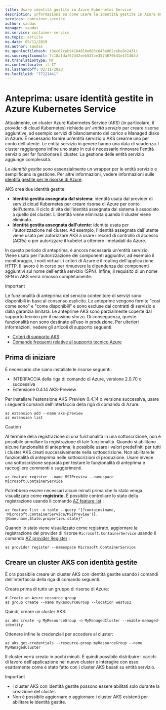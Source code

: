 ```yaml
---
title: Usare identità gestite in Azure Kubernetes Service
description: Informazioni su come usare le identità gestite in Azure Kubernetes Service (AKS)
services: container-service
author: saudas
manager: saudas
ms.service: container-service
ms.topic: article
ms.date: 09/11/2019
ms.author: saudas
ms.openlocfilehash: 10ec07cab94184810e083c643e862cebe8e2431c
ms.sourcegitcommit: 7c18afdaf67442eeb537ae3574670541e471463d
ms.translationtype: MT
ms.contentlocale: it-IT
ms.lasthandoff: 02/11/2020
ms.locfileid: "77121441"
---
```

# <a name="preview---use-managed-identities-in-azure-kubernetes-service"></a>Anteprima: usare identità gestite in Azure Kubernetes Service

Attualmente, un cluster Azure Kubernetes Service (AKS) (in particolare, il provider di cloud Kubernetes) richiede un' *entità servizio* per creare risorse aggiuntive, ad esempio servizi di bilanciamento del carico e Managed disks in Azure. È necessario fornire un'entità servizio o AKS crearne uno per conto dell'utente. Le entità servizio in genere hanno una data di scadenza. I cluster raggiungono infine uno stato in cui è necessario rinnovare l'entità servizio per far funzionare il cluster. La gestione delle entità servizio aggiunge complessità.

Le *identità gestite* sono essenzialmente un wrapper per le entità servizio e semplificano la gestione. Per altre informazioni, vedere informazioni sulle [identità gestite per le risorse di Azure](https://docs.microsoft.com/azure/active-directory/managed-identities-azure-resources/overview).

AKS crea due identità gestite:

- **Identità gestita assegnata dal sistema**: identità usata dal provider di servizi cloud Kubernetes per creare risorse di Azure per conto dell'utente. Il ciclo di vita dell'identità assegnata dal sistema è associato a quello del cluster. L'identità viene eliminata quando il cluster viene eliminato.
- **Identità gestita assegnata dall'utente**: identità usata per l'autorizzazione nel cluster. Ad esempio, l'identità assegnata dall'utente viene usata per autorizzare AKS a usare i record di controllo di accesso (ACRs) o per autorizzare il kubelet a ottenere i metadati da Azure.

In questo periodo di anteprima, è ancora necessaria un'entità servizio. Viene usato per l'autorizzazione dei componenti aggiuntivi, ad esempio il monitoraggio, i nodi virtuali, i criteri di Azure e il routing dell'applicazione HTTP. Il lavoro è in corso per rimuovere la dipendenza dei componenti aggiuntivi sul nome dell'entità servizio (SPN). Infine, il requisito di un nome SPN in AKS verrà rimosso completamente.

> [!IMPORTANT]
> Le funzionalità di anteprima del servizio contenitore di servizi sono disponibili in base al consenso esplicito. Le anteprime vengono fornite "così come sono" e "come disponibili" e sono escluse dai contratti di servizio e dalla garanzia limitata. Le anteprime AKS sono parzialmente coperte dal supporto tecnico per il massimo sforzo. Di conseguenza, queste funzionalità non sono destinate all'uso in produzione. Per ulteriori informazioni, vedere gli articoli di supporto seguenti:
>
> - [Criteri di supporto AKS](support-policies.md)
> - [Domande frequenti relative al supporto tecnico Azure](faq.md)

## <a name="before-you-begin"></a>Prima di iniziare

È necessario che siano installate le risorse seguenti:

- INTERFACCIA della riga di comando di Azure, versione 2.0.70 o successiva
- Estensione 0.4.14 AKS-Preview

Per installare l'estensione AKS-Preview 0.4.14 o versione successiva, usare i seguenti comandi dell'interfaccia della riga di comando di Azure:

```azurecli
az extension add --name aks-preview
az extension list
```

> [!CAUTION]
> Al termine della registrazione di una funzionalità in una sottoscrizione, non è possibile annullare la registrazione di tale funzionalità. Quando si abilitano alcune funzionalità di anteprima, è possibile usare i valori predefiniti per tutti i cluster AKS creati successivamente nella sottoscrizione. Non abilitare le funzionalità di anteprima nelle sottoscrizioni di produzione. Usare invece una sottoscrizione separata per testare le funzionalità di anteprima e raccogliere commenti e suggerimenti.

```azurecli-interactive
az feature register --name MSIPreview --namespace Microsoft.ContainerService
```

Potrebbero essere necessari alcuni minuti prima che lo stato venga visualizzato come **registrato**. È possibile controllare lo stato della registrazione usando il comando [AZ feature list](https://docs.microsoft.com/cli/azure/feature?view=azure-cli-latest#az-feature-list) :

```azurecli-interactive
az feature list -o table --query "[?contains(name, 'Microsoft.ContainerService/MSIPreview')].{Name:name,State:properties.state}"
```

Quando lo stato viene visualizzato come registrato, aggiornare la registrazione del provider di risorse `Microsoft.ContainerService` usando il comando [AZ provider Register](https://docs.microsoft.com/cli/azure/provider?view=azure-cli-latest#az-provider-register) :

```azurecli-interactive
az provider register --namespace Microsoft.ContainerService
```

## <a name="create-an-aks-cluster-with-managed-identities"></a>Creare un cluster AKS con identità gestite

È ora possibile creare un cluster AKS con identità gestite usando i comandi dell'interfaccia della riga di comando seguenti.

Creare prima di tutto un gruppo di risorse di Azure:

```azurecli-interactive
# Create an Azure resource group
az group create --name myResourceGroup --location westus2
```

Quindi, creare un cluster AKS:

```azurecli-interactive
az aks create -g MyResourceGroup -n MyManagedCluster --enable-managed-identity
```

Ottenere infine le credenziali per accedere al cluster:

```azurecli-interactive
az aks get-credentials --resource-group myResourceGroup --name MyManagedCluster
```

Il cluster verrà creato in pochi minuti. È quindi possibile distribuire i carichi di lavoro dell'applicazione nel nuovo cluster e interagire con esso esattamente come è stato fatto con i cluster AKS basati su entità servizio.

> [!IMPORTANT]
>
> - I cluster AKS con identità gestite possono essere abilitati solo durante la creazione del cluster.
> - Non è possibile aggiornare o aggiornare i cluster AKS esistenti per abilitare le identità gestite.
